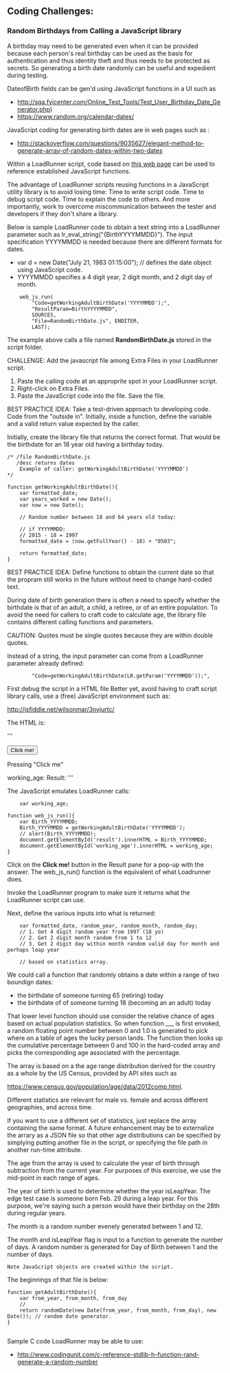 
## Coding Challenges:

### <a name="birthdays"></a> Random Birthdays from Calling a JavaScript library

A birthday may need to be generated even when it can be provided because
each person's real birthday can be used as the basis for authentication and thus identity theft
and thus needs to be protected as secrets.
So generating a birth date randomly can be useful and expedient during testing.

DateofBirth fields can be gen'd using JavaScript functions in a UI such as 

* http://sqa.fyicenter.com/Online_Test_Tools/Test_User_Birthday_Date_Generator.php)
* https://www.random.org/calendar-dates/

JavaScript coding for generating birth dates are in web pages such as :

* http://stackoverflow.com/questions/9035627/elegant-method-to-generate-array-of-random-dates-within-two-dates

Within a LoadRunner script, code based on [this web page](http://h30499.www3.hp.com/t5/HP-LoadRunner-and-Performance/How-to-use-JavaScript-in-your-HP-LoadRunner-scripts/ba-p/6197321#.VMqXGl7F8eU)
can be used to reference established JavaScript functions.

The advantage of LoadRunner scripts reusing functions in a JavaScript utility library is to avoid losing time:
Time to write script code. Time to debug script code. Time to explain the code to others.
And more importantly, work to overcome miscommunication between the tester and developers if they don't share a library.

Below is sample LoadRunner code to obtain a text string into a LoadRunner parameter such as 
lr_eval_string("{BirthYYYYMMDD}").
The input specification YYYYMMDD is needed because there are different formats for dates.

* var d = new Date("July 21, 1983 01:15:00"); // defines the date object using JavaScript code.
* YYYYMMDD specifies a 4 digit year, 2 digit month, and 2 digit day of month.

```
    web_js_run(
        "Code=getWorkingAdultBirthDate('YYYYMMDD');",
        "ResultParam=BirthYYYYMMDD",
        SOURCES,
        "File=RandomBirthDate.js", ENDITEM,
        LAST);
```

The example above calls a file named **RandomBirthDate.js** stored in the script folder.

CHALLENGE: Add the javascript file among Extra Files in your LoadRunner script.

1. Paste the calling code at an approprite spot in your LoadRunner script.
2. Right-click on Extra Files.
3. Paste the JavaScript code into the file. Save the file.

BEST PRACTICE IDEA: Take a test-driven approach to developing code. Code from the "outside in".
Initially, inside a function, define the variable and a valid return value expected by the caller.

Initially, create the library file that returns the correct format.
That would be the birthdate for an 18 year old having a birthday today.

```
/* /file RandomBirthDate.js
   /desc returns dates 
    Example of caller: getWorkingAdultBirthDate('YYYYMMDD')
*/

function getWorkingAdultBirthDate(){
    var formatted_date;
    var years_worked = new Date();
    var now = new Date();

    // Random number between 18 and 64 years old today:
    
    // if YYYYMMDD:
    // 2015 - 18 = 1997
    formatted_date = (now.getFullYear() - 18) + "0503";

    return formatted_date;
}
```

BEST PRACTICE IDEA: Define functions to obtain the current date so that the propram still works in the future
without need to change hard-coded text.

During date of birth generation there is often a need to specify whether the birthdate is that of 
an adult, a child, a retiree, or of an entire population.
To avoid the need for callers to craft code to calculate age,
the library file contains different calling functions and parameters.

CAUTION: Quotes must be single quotes because they are within double quotes.

Instead of a string, the input parameter can come from a LoadRunner parameter already defined:

```
        "Code=getWorkingAdultBirthDate(LR.getParam('YYYYMMDD'));",
```

First debug the script in a HTML file
Better yet, avoid having to craft script library calls, use a (free) JavaScript environment such as:

http://jsfiddle.net/wilsonmar/3nyjurtc/

The HTML is:

'''
<form>
<input type="button" value="Click me!" onclick="javascript:web_js_run('YYYYMMDD')" />
</form>
<p>Pressing "Click me"</p>
working_age: <span id="working_age"></span>
Result: <span id="result"></span>
'''

The JavaScript emulates LoadRunner calls:

```
    var working_age;

function web_js_run(){
    var Birth_YYYYMMDD;
    Birth_YYYYMMDD = getWorkingAdultBirthDate('YYYYMMDD');
    // alert(Birth_YYYYMMDD);
    document.getElementById('result').innerHTML = Birth_YYYYMMDD;
    document.getElementById('working_age').innerHTML = working_age;
}
```


Click on the **Click me!** button in the Result pane for a pop-up with the answer.
The web_js_run() function is the equivalent of what Loadrunner does.

Invoke the LoadRunner program to make sure it returns what the LoadRunner script can use.

Next, define the various inputs into what is returned:

```
    var formatted_date, random_year, random_month, random_day;
    // 1. Get 4 digit random year from 1997 (18 yo)
    // 2. Get 2 digit month random from 1 to 12 
    // 3. Get 2 digit day within month random valid day for month and perhaps leap year 

    // based on statistics array.
```


We could call a function that randomly obtains a date within a range of two boundign dates:

* the birthdate of someone turning 65 (retiring) today
* the birthdate of of someone turning 18 (becoming an an adult) today

That lower level function should use consider the relative chance of ages
based on actual population statistics.
So when function ___ is first envoked,
a random floating point number between 0 and 1.0 is generated to pick where on a table of ages the lucky person lands.
The function then looks up the cumulative percentage between 0 and 100 
in the hard-coded array 
and picks the corresponding age associated with the percentage.

The array is based on a the age range distribution derived for 
the country as a whole by the US Census, provided by API sites such as 

https://www.census.gov/population/age/data/2012comp.html.

Different statistics are relevant for male vs. female and across
different geographies, and across time.

If you want to use a different set of statistics, just replace the array containing the same format.
A future enhancement may be to externalize the arrary as a JSON file so that other age distributions can be specified by
simplying putting another file in the script, or specifying the file path in another run-time attribute.

The age from the array is used to calculate the year of birth through subtraction from the current year.
For purposes of this exercise, we use the mid-point in each range of ages.

The year of birth is used to determine whether the year isLeapYear.
The edge test case is someone born Feb. 29 during a leap year.
For this purpose, we're saying such a person would have their birthday on the 28th during regular years.

The month is a random number evenely generated between 1 and 12.

The month and isLeapYear flag is input to a function to generate the number of days.
A random number is generated for Day of Birth between 1 and the number of days.

	Note JavaScript objects are created within the script.

The beginnings of that file is below:

```
function getAdultBirthDate(){
    var from_year, from_month, from_day
    // 	
    return randomDate(new Date(from_year, from_month, from_day), new Date()); // random date generator.
}


```



Sample C code LoadRunner may be able to use:

* http://www.codingunit.com/c-reference-stdlib-h-function-rand-generate-a-random-number
 
